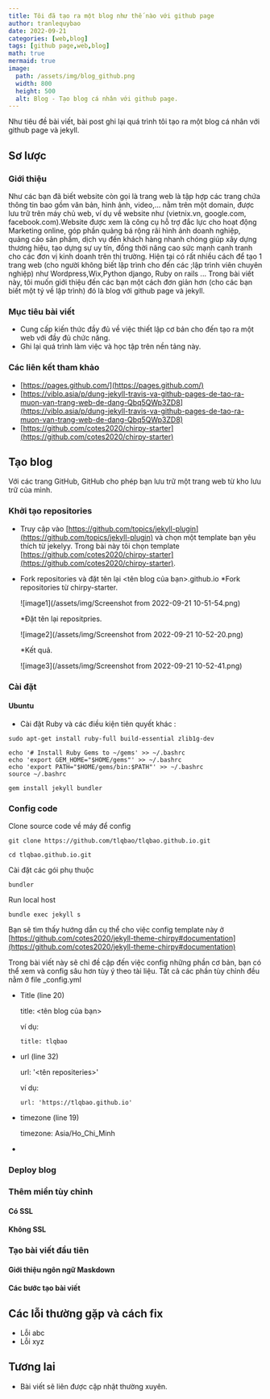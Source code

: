```yaml
---
title: Tôi đã tạo ra một blog như thế nào với github page
author: tranlequybao
date: 2022-09-21
categories: [web,blog]
tags: [github page,web,blog]
math: true
mermaid: true
image:
  path: /assets/img/blog_github.png
  width: 800
  height: 500
  alt: Blog - Tạo blog cá nhân với github page.
---
```

Như tiêu đề bài viết, bài post ghi lại quá trình tôi tạo ra một blog cá nhân với github page và jekyll.

## Sơ lược
### Giới thiệu
Như các bạn đã biết website còn gọi là trang web là tập hợp các trang chứa thông tin bao gồm văn bản, hình ảnh, video,… nằm trên một domain, được lưu trữ trên máy chủ web, ví dụ về website như (vietnix.vn, google.com, facebook.com).Website được xem là công cụ hỗ trợ đắc lực cho hoạt động Marketing online, góp phần quảng bá rộng rãi hình ảnh doanh nghiệp, quảng cáo sản phẩm, dịch vụ đến khách hàng nhanh chóng giúp xây dựng thương hiệu, tạo dựng sự uy tín, đồng thời nâng cao sức mạnh cạnh tranh cho các đơn vị kinh doanh trên thị trường.
Hiện tại có rất nhiều cách để tạo 1 trang web (cho người không biết lập trình cho đến các ;lập trình viên chuyên nghiệp) như Wordpress,Wix,Python django, Ruby on rails ... Trong bài viết này, tôi muốn giới thiệu đến các bạn một cách đơn giản hơn (cho các bạn biết một tý về lập trình) đó là blog với github page và jekyll.
### Mục tiêu bài viết
  * Cung cấp kiến thức đầy đủ về việc thiết lập cơ bản cho đến tạo ra một web với đầy đủ chức năng.
  * Ghi lại quá trình làm việc và học tập trên nền tảng này.
### Các liên kết tham khảo
  * [https://pages.github.com/](https://pages.github.com/)
  * [https://viblo.asia/p/dung-jekyll-travis-va-github-pages-de-tao-ra-muon-van-trang-web-de-dang-Qbq5QWp3ZD8](https://viblo.asia/p/dung-jekyll-travis-va-github-pages-de-tao-ra-muon-van-trang-web-de-dang-Qbq5QWp3ZD8)
  * [https://github.com/cotes2020/chirpy-starter](https://github.com/cotes2020/chirpy-starter)
## Tạo blog
Với các trang GitHub, GitHub cho phép bạn lưu trữ một trang web từ kho lưu trữ của mình.
### Khởi tạo repositories
* Truy cập vào [https://github.com/topics/jekyll-plugin](https://github.com/topics/jekyll-plugin) và chọn một template bạn yêu thích từ jekelyy. Trong bài này tôi chọn template [https://github.com/cotes2020/chirpy-starter](https://github.com/cotes2020/chirpy-starter).
* Fork repositories và đặt tên lại <tên blog của bạn>.github.io
    *Fork repositories từ chirpy-starter.
    
    ![image1](/assets/img/Screenshot from 2022-09-21 10-51-54.png)
    
    *Đặt tên lại repositpries.
    
    ![image2](/assets/img/Screenshot from 2022-09-21 10-52-20.png)
    
    *Kết quả.
    
    ![image3](/assets/img/Screenshot from 2022-09-21 10-52-41.png)
    
### Cài đặt
#### Ubuntu
  * Cài đặt Ruby và các điều kiện tiên quyết khác :
  ```shell
  sudo apt-get install ruby-full build-essential zlib1g-dev
  ```
  ```shell
  echo '# Install Ruby Gems to ~/gems' >> ~/.bashrc
  echo 'export GEM_HOME="$HOME/gems"' >> ~/.bashrc
  echo 'export PATH="$HOME/gems/bin:$PATH"' >> ~/.bashrc
  source ~/.bashrc
  ```
  ```shell
  gem install jekyll bundler
  ```
### Config code
Clone source code về máy để config
```shell
git clone https://github.com/tlqbao/tlqbao.github.io.git
```
```shell
cd tlqbao.github.io.git
```
Cài đặt các gói phụ thuộc
```shell
bundler
```
Run local host
```shell
bundle exec jekyll s
```
Bạn sẽ tìm thấy hướng dẫn cụ thể cho việc config template này ở [https://github.com/cotes2020/jekyll-theme-chirpy#documentation](https://github.com/cotes2020/jekyll-theme-chirpy#documentation)

Trong bài viết này sẽ chỉ đề cập đến việc config những phần cơ bản, bạn có thể xem và config sâu hơn tùy ý theo tài liệu.
Tất cả các phần tùy chỉnh đều nằm ở file _config.yml
* Title  (line 20) 

    title: <tên blog của bạn>

    ví dụ: 
    
      title: tlqbao 
      
* url (line 32) 

    url: '<tên repositeries>'
    
    ví dụ: 
    
      url: 'https://tlqbao.github.io' 
      
* timezone (line 19)

  timezone: Asia/Ho_Chi_Minh
  
* 

### Deploy blog
### Thêm miền tùy chỉnh
#### Có SSL
#### Không SSL
### Tạo bài viết đầu tiên
#### Giới thiệu ngôn ngữ Maskdown
#### Các bước tạo bài viết
## Các lỗi thường gặp và cách fix
* Lỗi abc 
* Lỗi xyz 
## Tương lai
* Bài viết sẽ liên được cập nhật thường xuyên.
